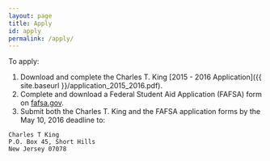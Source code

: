 ```yaml
---
layout: page
title: Apply
id: apply
permalink: /apply/
---
```


To apply:

1. Download and complete the Charles T. King
[2015 - 2016 Application]({{ site.baseurl }}/application_2015_2016.pdf).
2. Complete and download a Federal Student Aid Application (FAFSA) form
on [fafsa.gov](https://fafsa.ed.gov/).
3. Submit both the Charles T. King and the FAFSA application forms
by the May 10, 2016 deadline to:

~~~
Charles T King
P.O. Box 45, Short Hills
New Jersey 07078
~~~